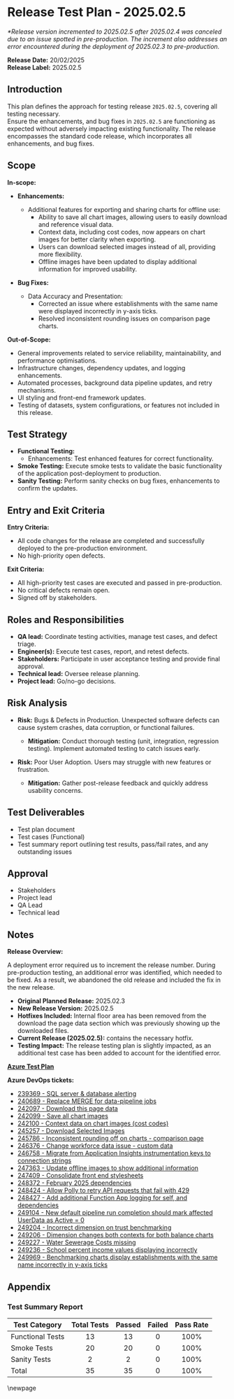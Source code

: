 ﻿# Release Test Plan - 2025.02.5

_*Release version incremented to 2025.02.5 after 2025.02.4 was canceled due to an issue spotted in pre-production. The increment also addresses an error encountered during the deployment of 2025.02.3 to pre-production._

**Release Date:** 20/02/2025  
**Release Label:** 2025.02.5

## Introduction

This plan defines the approach for testing release `2025.02.5`, covering all testing necessary.  
Ensure the enhancements, and bug fixes in `2025.02.5` are functioning as expected without adversely impacting existing functionality.
The release encompasses the standard code release, which incorporates all enhancements, and bug fixes.

## Scope

**In-scope:**

- **Enhancements:**
  - Additional features for exporting and sharing charts for offline use:
    - Ability to save all chart images, allowing users to easily download and reference visual data.
    - Context data, including cost codes, now appears on chart images for better clarity when exporting.
    - Users can download selected images instead of all, providing more flexibility.
    - Offline images have been updated to display additional information for improved usability.

- **Bug Fixes:**
  - Data Accuracy and Presentation:
    - Corrected an issue where establishments with the same name were displayed incorrectly in y-axis ticks.
    - Resolved inconsistent rounding issues on comparison page charts.

**Out-of-Scope:**

- General improvements related to service reliability, maintainability, and performance optimisations.
- Infrastructure changes, dependency updates, and logging enhancements.
- Automated processes, background data pipeline updates, and retry mechanisms.
- UI styling and front-end framework updates.
- Testing of datasets, system configurations, or features not included in this release.

## Test Strategy

- **Functional Testing:**
  - Enhancements: Test enhanced features for correct functionality.
- **Smoke Testing:** Execute smoke tests to validate the basic functionality of the application post-deployment to production.
- **Sanity Testing:** Perform sanity checks on bug fixes, enhancements to confirm the updates.

## Entry and Exit Criteria

**Entry Criteria:**

- All code changes for the release are completed and successfully deployed to the pre-production environment.
- No high-priority open defects.

**Exit Criteria:**

- All high-priority test cases are executed and passed in pre-production.
- No critical defects remain open.
- Signed off by stakeholders.

## Roles and Responsibilities

- **QA lead:** Coordinate testing activities, manage test cases, and defect triage.
- **Engineer(s):** Execute test cases, report, and retest defects.
- **Stakeholders:** Participate in user acceptance testing and provide final approval.
- **Technical lead:** Oversee release planning.
- **Project lead:** Go/no-go decisions.

## Risk Analysis

- **Risk:** Bugs & Defects in Production. Unexpected software defects can cause system crashes, data corruption, or functional failures.
  - **Mitigation:** Conduct thorough testing (unit, integration, regression testing). Implement automated testing to catch issues early.

- **Risk:** Poor User Adoption. Users may struggle with new features or frustration.
  - **Mitigation:** Gather post-release feedback and quickly address usability concerns.

## Test Deliverables

- Test plan document
- Test cases (Functional)
- Test summary report outlining test results, pass/fail rates, and any outstanding issues

## Approval

- Stakeholders
- Project lead
- QA Lead
- Technical lead

## Notes

**Release Overview:**

A deployment error required us to increment the release number. During pre-production testing, an additional error was identified, which needed to be fixed. As a result, we abandoned the old release and included the fix in the new release.

- **Original Planned Release:** 2025.02.3
- **New Release Version:** 2025.02.5
- **Hotfixes Included:** Internal floor area has been removed from the download the page data section which was previously showing up the downloaded files.
- **Current Release (2025.02.5):** contains the necessary hotfix.
- **Testing Impact:** The release testing plan is slightly impacted, as an additional test case has been added to account for the identified error.

**[Azure Test Plan](https://dev.azure.com/dfe-ssp/s198-DfE-Benchmarking-service/_testPlans/define?planId=250580&suiteId=250581)**

**Azure DevOps tickets:**

- [239369 - SQL server & database alerting](https://dev.azure.com/dfe-ssp/s198-DfE-Benchmarking-service/_workitems/edit/239369)
- [240689 - Replace MERGE for data-pipeline jobs](https://dev.azure.com/dfe-ssp/s198-DfE-Benchmarking-service/_workitems/edit/240689)
- [242097 - Download this page data](https://dev.azure.com/dfe-ssp/s198-DfE-Benchmarking-service/_workitems/edit/242097)
- [242099 - Save all chart images](https://dev.azure.com/dfe-ssp/s198-DfE-Benchmarking-service/_workitems/edit/242099)
- [242100 - Context data on chart images (cost codes)](https://dev.azure.com/dfe-ssp/s198-DfE-Benchmarking-service/_workitems/edit/242100)
- [245257 - Download Selected Images](https://dev.azure.com/dfe-ssp/s198-DfE-Benchmarking-service/_workitems/edit/245257)
- [245786 - Inconsistent rounding off on charts - comparison page](https://dev.azure.com/dfe-ssp/s198-DfE-Benchmarking-service/_workitems/edit/245786)
- [246376 - Change workforce data issue - custom data](https://dev.azure.com/dfe-ssp/s198-DfE-Benchmarking-service/_workitems/edit/246376)
- [246758 - Migrate from Application Insights instrumentation keys to connection strings](https://dev.azure.com/dfe-ssp/s198-DfE-Benchmarking-service/_workitems/edit/246758)
- [247363 - Update offline images to show additional information](https://dev.azure.com/dfe-ssp/s198-DfE-Benchmarking-service/_workitems/edit/247363)
- [247409 - Consolidate front end stylesheets](https://dev.azure.com/dfe-ssp/s198-DfE-Benchmarking-service/_workitems/edit/247409)
- [248372 - February 2025 dependencies](https://dev.azure.com/dfe-ssp/s198-DfE-Benchmarking-service/_workitems/edit/248372)
- [248424 - Allow Polly to retry API requests that fail with 429](https://dev.azure.com/dfe-ssp/s198-DfE-Benchmarking-service/_workitems/edit/248424)
- [248427 - Add additional Function App logging for self, and dependencies](https://dev.azure.com/dfe-ssp/s198-DfE-Benchmarking-service/_workitems/edit/248427)
- [249104 - New default pipeline run completion should mark affected UserData as Active = 0](https://dev.azure.com/dfe-ssp/s198-DfE-Benchmarking-service/_workitems/edit/249104)
- [249204 - Incorrect dimension on trust benchmarking](https://dev.azure.com/dfe-ssp/s198-DfE-Benchmarking-service/_workitems/edit/249204)
- [249206 - Dimension changes both contexts for both balance charts](https://dev.azure.com/dfe-ssp/s198-DfE-Benchmarking-service/_workitems/edit/249206)
- [249227 - Water Sewerage Costs missing](https://dev.azure.com/dfe-ssp/s198-DfE-Benchmarking-service/_workitems/edit/249227)
- [249236 - School percent income values displaying incorrectly](https://dev.azure.com/dfe-ssp/s198-DfE-Benchmarking-service/_workitems/edit/249236)
- [249969 - Benchmarking charts display establishments with the same name incorrectly in y-axis ticks](https://dev.azure.com/dfe-ssp/s198-DfE-Benchmarking-service/_workitems/edit/249969)

## Appendix

### Test Summary Report

| Test Category     | Total Tests | Passed | Failed | Pass Rate |  
|-------------------|:-----------:|:------:|:------:|:---------:|  
| Functional Tests  |     13      |   13   |   0    |   100%    |  
| Smoke Tests       |     20      |   20   |   0    |   100%    |  
| Sanity Tests      |      2      |   2    |   0    |   100%    |  
| Total             |     35      |   35   |   0    |   100%    |  

<!-- Leave the rest of this page blank -->  
\newpage  
